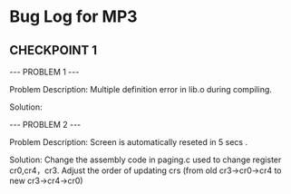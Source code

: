 # Bug Log for MP3

## CHECKPOINT 1

--- PROBLEM 1 ---

Problem Description: Multiple definition error in lib.o during compiling.

Solution:

--- PROBLEM 2 ---

Problem Description: Screen is automatically reseted in 5 secs .

Solution: Change the assembly code in paging.c used to change register cr0,cr4，cr3. Adjust the order of updating crs (from old cr3->cr0->cr4 to new cr3->cr4->cr0)


